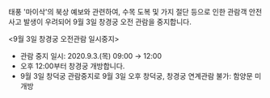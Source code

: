 태풍 '마이삭'의 북상 예보와 관련하여, 수목 도복 및 가지 절단 등으로 인한 관람객 안전사고 발생이 우려되어 9월 3일 창경궁 오전 관람을 중지합니다.

<9월 3일 창경궁 오전관람 일시중지>

- 관람 중지 일시: 2020.9.3.(목) 09:00 → 12:00
- 오후 12:00부터 창경궁 개방합니다.
- 9월 3일 창덕궁 관람중지로 9월 3일 오후 창덕궁, 창경궁 연계관람 불가: 함양문 미개방